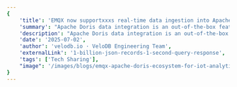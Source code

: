 ```yaml
---
{
    'title': 'EMQX now supportxxxs real-time data ingestion into Apache Doris for efficient IoT analytics',
    'summary': "Apache Doris data integration is an out-of-the-box feature in EMQX, which enables complex business development through simple configuration. In a typical IoT application, EMQX, as the IoT platform, is responsible for device connection and transmitting messages. Apache Doris, as the data storage platform, is responsible for storing device status and metadata, as well as message data storage and data analysis. Using EMQX and Apache Doris, users can build high-performance, reliable, and scalable IoT applications that deliver an end-to-end solution from data acquisition through analytics to actionable intelligence.",
    'description': "Apache Doris data integration is an out-of-the-box feature in EMQX, which enables complex business development through simple configuration. In a typical IoT application, EMQX, as the IoT platform, is responsible for device connection and transmitting messages. Apache Doris, as the data storage platform, is responsible for storing device status and metadata, as well as message data storage and data analysis. Using EMQX and Apache Doris, users can build high-performance, reliable, and scalable IoT applications that deliver an end-to-end solution from data acquisition through analytics to actionable intelligence.",
    'date': '2025-07-02',
    'author': 'velodb.io · VeloDB Engineering Team',
    'externalLink': '1-billion-json-records-1-second-query-response',
    'tags': ['Tech Sharing'],
    "image": '/images/blogs/emqx-apache-doris-ecosystem-for-iot-analytics.png'
}
---
```


